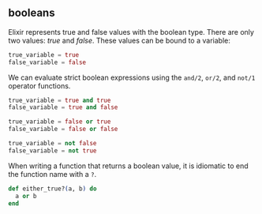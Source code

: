 ## booleans

Elixir represents true and false values with the boolean type. There are only two values: _true_ and _false_. These values can be bound to a variable:

```elixir
true_variable = true
false_variable = false
```

We can evaluate strict boolean expressions using the `and/2`, `or/2`, and `not/1` operator functions.

```elixir
true_variable = true and true
false_variable = true and false

true_variable = false or true
false_variable = false or false

true_variable = not false
false_variable = not true
```

When writing a function that returns a boolean value, it is idiomatic to end the function name with a `?`.

```elixir
def either_true?(a, b) do
  a or b
end
```
